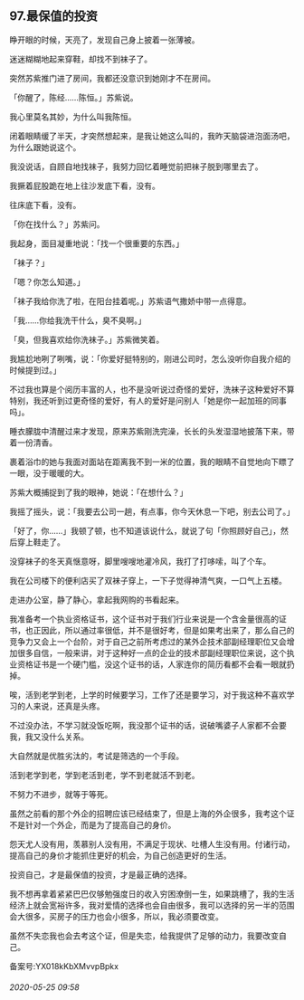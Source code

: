 ## 97.最保值的投资
睁开眼的时候，天亮了，发现自己身上披着一张薄被。


迷迷糊糊地起来穿鞋，却找不到袜子了。


突然苏紫推门进了房间，我都还没意识到她刚才不在房间。


「你醒了，陈经……陈恒。」苏紫说。


我心里莫名其妙，为什么叫我陈恒。


闭着眼睛缓了半天，才突然想起来，是我让她这么叫的，我昨天脑袋进泡面汤吧，为什么跟她说这个。


我没说话，自顾自地找袜子，我努力回忆着睡觉前把袜子脱到哪里去了。


我撅着屁股跪在地上往沙发底下看，没有。


往床底下看，没有。


「你在找什么？」苏紫问。


我起身，面目凝重地说：「找一个很重要的东西。」


「袜子？」


「嗯？你怎么知道。」


「袜子我给你洗了啦，在阳台挂着呢。」苏紫语气撒娇中带一点得意。


「我……你给我洗干什么，臭不臭啊。」


「臭，但我喜欢给你洗袜子。」苏紫微笑着。


我尴尬地咧了咧嘴，说：「你爱好挺特别的，刚进公司时，怎么没听你自我介绍的时候提到过。」


不过我也算是个阅历丰富的人，也不是没听说过奇怪的爱好，洗袜子这种爱好不算特别，我还听到过更奇怪的爱好，有人的爱好是问别人「她是你一起加班的同事吗」。


睡衣朦胧中清醒过来才发现，原来苏紫刚洗完澡，长长的头发湿湿地披落下来，带着一份清香。


裹着浴巾的她与我面对面站在距离我不到一米的位置，我的眼睛不自觉地向下瞟了一眼，没于暖暖的大。


苏紫大概捕捉到了我的眼神，她说：「在想什么？」


我摇了摇头，说：「我要去公司一趟，有点事，你今天休息一下吧，别去公司了。」


「好了，你……」我顿了顿，也不知道该说什么，就说了句「你照顾好自己」，然后穿上鞋走了。


没穿袜子的冬天真惬意呀，脚里嗖嗖地灌冷风，我打了打哆嗦，叫了个车。


我在公司楼下的便利店买了双袜子穿上，一下子觉得神清气爽，一口气上五楼。


走进办公室，静了静心，拿起我网购的书看起来。


我准备考一个执业资格证书，这个证书对于我们行业来说是一个含金量很高的证书，也正因此，所以通过率很低，并不是很好考，但是如果考出来了，那么自己的竞争力又会上一个台阶，对于自己之前所考虑过的某外企技术部副经理职位又会增加很多自信，一般来讲，对于这种好一点的企业的技术部副经理职位来说，这个执业资格证书是一个硬门槛，没这个证书的话，人家连你的简历看都不会看一眼就扔掉。


唉，活到老学到老，上学的时候要学习，工作了还是要学习，对于我这种不喜欢学习的人来说，还真是头疼。


不过没办法，不学习就没饭吃啊，我没那个证书的话，说破嘴婆子人家都不会要我，我又没什么关系。


大自然就是优胜劣汰的，考试是筛选的一个手段。


活到老学到老，学到老活到老，学不到老就活不到老。


不努力不进步，就等于等死。


虽然之前看的那个外企的招聘应该已经结束了，但是上海的外企很多，我考这个证不是针对一个外企，而是为了提高自己的身价。


怨天尤人没有用，羡慕别人没有用，不满足于现状、吐槽人生没有用。付诸行动，提高自己的身价才能抓住更好的机会，为自己创造更好的生活。


投资自己，才是最保值的投资，才是最正确的选择。


我不想再拿着紧紧巴巴仅够勉强度日的收入穷困潦倒一生，如果跳槽了，我的生活经济上就会宽裕许多，我对爱情的选择也会自由很多，我可以选择的另一半的范围会大很多，买房子的压力也会小很多，所以，我必须要改变。


虽然不失恋我也会去考这个证，但是失恋，给我提供了足够的动力，我要改变自己。


备案号:YX018kKbXMvvpBpkx


###### 2020-05-25 09:58
